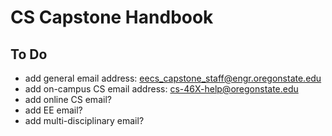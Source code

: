 # CS Capstone Handbook

## To Do

- add general email address: eecs_capstone_staff@engr.oregonstate.edu
- add on-campus CS email address: cs-46X-help@oregonstate.edu
- add online CS email?
- add EE email?
- add multi-disciplinary email?

